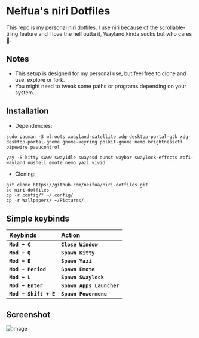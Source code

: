 # Neifua's niri Dotfiles

This repo is my personal [niri](https://github.com/YaLTeR/niri) dotfiles. I use niri because of the scrollable-tiling feature and I love the hell outta it, Wayland kinda sucks but who cares 🤷.

## Notes

- This setup is designed for my personal use, but feel free to clone and use, explore or fork.
- You might need to tweak some paths or programs depending on your system.

## Installation
- Dependencies:

```
sudo pacman -S wlroots xwayland-satellite xdg-desktop-portal-gtk xdg-desktop-portal-gnome gnome-keyring polkit-gnome nemo brightnessctl pipewire pavucontrol
```
```
yay -S kitty swww swayidle swayosd dunst waybar swaylock-effects rofi-wayland nushell emote nemo yazi vivid
```

- Cloning:

```
git clone https://github.com/neifua/niri-dotfiles.git
cd niri-dotfiles
cp -r config/* ~/.config/
cp -r Wallpapers/ ~/Pictures/
```

## Simple keybinds
|**Keybinds**|**Action**|
|:-|:-|
|**`Mod + C`**|**`Close Window`**|
|**`Mod + Q`**|**`Spawn Kitty`**|
|**`Mod + E`**|**`Spawn Yazi`**|
|**`Mod + Period`**|**`Spawn Emote`**|
|**`Mod + L`**|**`Spawn Swaylock`**|
|**`Mod + Enter`**|**`Spawn Apps Launcher`**|
|**`Mod + Shift + E`**|**`Spawn Powermenu`**|

## Screenshot
![image](https://github.com/user-attachments/assets/b5dfe29c-5949-4cc3-b7ab-a054cecaacfb)
